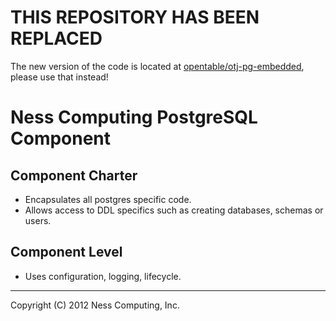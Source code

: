 THIS REPOSITORY HAS BEEN REPLACED
=================================

The new version of the code is located at [opentable/otj-pg-embedded](https://github.com/opentable/otj-pg-embedded), please use that instead!


Ness Computing PostgreSQL Component
===================================

Component Charter
-----------------

* Encapsulates all postgres specific code.
* Allows access to DDL specifics such as creating databases, schemas or users.

Component Level
---------------

* Uses configuration, logging, lifecycle.

----
Copyright (C) 2012 Ness Computing, Inc.
